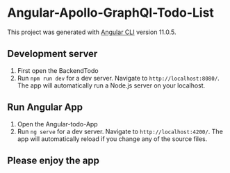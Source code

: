 # Angular-Apollo-GraphQl-Todo-List


This project was generated with [Angular CLI](https://github.com/angular/angular-cli) version 11.0.5.

## Development server

1. First open the BackendTodo
2. Run `npm run dev` for a dev server. Navigate to `http://localhost:8080/`. The app will automatically run a Node.js server on your localhost.

## Run Angular App

1. Open the Angular-todo-App
2. Run `ng serve` for a dev server. Navigate to `http://localhost:4200/`. The app will automatically reload if you change any of the source files.

## Please enjoy the app
